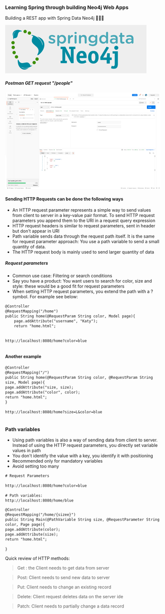 ### Learning Spring through building Neo4j Web Apps


Building a REST app with Spring Data Neo4j 🌱🌱🌱

![img.png](../../../../resources/img/img.png)

##### Postman GET request "/people" 
![img.png](../../../../resources/img/postman.png)


#### Sending HTTP Requests can be done the following ways

* An HTTP request parameter represents a simple way to send values from client to server in a key-value pair format. To send HTTP request parameters you append them to the URI in a request query expression
* HTTP request headers is similar to request parameters, sent in header but don't appear in URI
* Path variable sends data through the request path itself. It is the same for request parameter approach: You use a path variable to send a small quantity of data. 
* The HTTP request body is mainly used to send larger quantity of data



##### Request parameters


* Common use case: Filtering or search conditions
* Say you have a product: You want users to search for color, size and style: these would be a good fit for request parameters
* When setting HTTP request parameters, you extend the path with a ? symbol. For example see below: 

```aidl
@Controller
@RequestMapping("/home")
public String home(@RequestParam String color, Model page){ 
    page.addAttribute("username", "Katy");
    return "home.html";
    
    
http://localhost:8080/home?color=blue


```


#### Another example


```
@Controller
@RequestMapping("/")
public String home(@RequestParam String color, @RequestParam String size, Model page){
page.addAttribute("size, size);
page.addAttribute("color", color);
return "home.html";
}

http://localhost:8080/home?size=L&color=blue


```


### Path variables 

* Using path variables is also a way of sending data from client to server. Instead of using the HTTP request parameters, you directly set variable values in path
* You don't identify the value with a key, you identify it with positioning
* Recommended only for mandatory variables
* Avoid setting too many
```aidl
# Request Parameters

http://localhost:8080/home?color=blue

# Path variables:
http://localhost:8080/home/blue

```


```aidl
@Controller
@RequestMapping("/home/{sizee}")
public String Main(@PathVariable String size, @RequestParameter String color, Page page){
page.addAttribute(color);
page.addAttribute(size);
return "home.html";

}

```



Quick review of HTTP methods:

> Get : the Client needs to get data from server
 
> Post: Client needs to send new data to server

> Put: Client needs to change an existing record

> Delete: Client request deletes data on the server ide

> Patch: Client needs to partially change a data record




